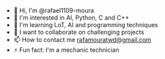 
- 👋 Hi, I'm @rafael1109-moura
- 👀 I'm interested in AI, Python, C and C++
- 🌱 I'm learning LoT, AI and programming techniques
- 💞️ I want to collaborate on challenging projects
- 📫 How to contact me rafamouratwd@gmail.com
- ⚡ Fun fact: I'm a mechanic technician

<!---
rafael1109-moura/rafael1109-moura is a ✨ special ✨ repository because its `README.md` (this file) appears on your GitHub profile.
You can click the Preview link to take a look at your changes.
--->
